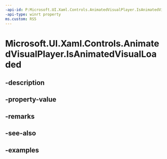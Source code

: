 ```yaml
---
-api-id: P:Microsoft.UI.Xaml.Controls.AnimatedVisualPlayer.IsAnimatedVisualLoaded
-api-type: winrt property
ms.custom: RS5
---
```


<!-- Property syntax.
public bool IsAnimatedVisualLoaded { get; }
-->

# Microsoft.UI.Xaml.Controls.AnimatedVisualPlayer.IsAnimatedVisualLoaded

## -description

## -property-value

## -remarks

## -see-also

## -examples

